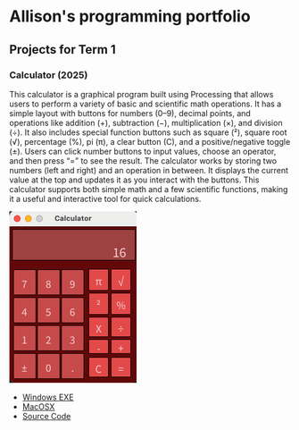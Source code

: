 # Allison's programming portfolio

## Projects for Term 1

### Calculator (2025)

This calculator is a graphical program built using Processing that allows users to perform a variety of basic and scientific math operations. It has a simple layout with buttons for numbers (0–9), decimal points, and operations like addition (+), subtraction (−), multiplication (×), and division (÷). It also includes special function buttons such as square (²), square root (√), percentage (%), pi (π), a clear button (C), and a positive/negative toggle (±). Users can click number buttons to input values, choose an operator, and then press “=” to see the result. The calculator works by storing two numbers (left and right) and an operation in between. It displays the current value at the top and updates it as you interact with the buttons. This calculator supports both simple math and a few scientific functions, making it a useful and interactive tool for quick calculations.

![running calculator](https://github.com/langaricaalli37/portfolio/blob/main/images/calc16.png?raw=true)

* [Windows EXE](https://github.com/langaricaalli37/portfolio/tree/main/src/Calculator/windows-amd64)
* [MacOSX](https://github.com/langaricaalli37/portfolio/blob/main/src/Calculator/macos-x86_64.zip)
* [Source Code](https://github.com/langaricaalli37/portfolio/tree/main/src/Calculator/Calculator)
